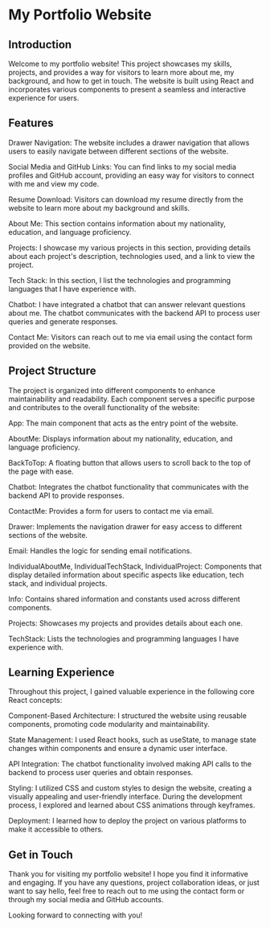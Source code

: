 # My Portfolio Website


## Introduction
Welcome to my portfolio website! This project showcases my skills, projects, and provides a way for visitors to learn more about me, my background, and how to get in touch. The website is built using React and incorporates various components to present a seamless and interactive experience for users.

## Features
Drawer Navigation: The website includes a drawer navigation that allows users to easily navigate between different sections of the website.

Social Media and GitHub Links: You can find links to my social media profiles and GitHub account, providing an easy way for visitors to connect with me and view my code.

Resume Download: Visitors can download my resume directly from the website to learn more about my background and skills.

About Me: This section contains information about my nationality, education, and language proficiency.

Projects: I showcase my various projects in this section, providing details about each project's description, technologies used, and a link to view the project.

Tech Stack: In this section, I list the technologies and programming languages that I have experience with.

Chatbot: I have integrated a chatbot that can answer relevant questions about me. The chatbot communicates with the backend API to process user queries and generate responses.

Contact Me: Visitors can reach out to me via email using the contact form provided on the website.

## Project Structure
The project is organized into different components to enhance maintainability and readability. Each component serves a specific purpose and contributes to the overall functionality of the website:

App: The main component that acts as the entry point of the website.

AboutMe: Displays information about my nationality, education, and language proficiency.

BackToTop: A floating button that allows users to scroll back to the top of the page with ease.

Chatbot: Integrates the chatbot functionality that communicates with the backend API to provide responses.

ContactMe: Provides a form for users to contact me via email.

Drawer: Implements the navigation drawer for easy access to different sections of the website.

Email: Handles the logic for sending email notifications.

IndividualAboutMe, IndividualTechStack, IndividualProject: Components that display detailed information about specific aspects like education, tech stack, and individual projects.

Info: Contains shared information and constants used across different components.

Projects: Showcases my projects and provides details about each one.

TechStack: Lists the technologies and programming languages I have experience with.

## Learning Experience
Throughout this project, I gained valuable experience in the following core React concepts:

Component-Based Architecture: I structured the website using reusable components, promoting code modularity and maintainability.

State Management: I used React hooks, such as useState, to manage state changes within components and ensure a dynamic user interface.

API Integration: The chatbot functionality involved making API calls to the backend to process user queries and obtain responses.

Styling: I utilized CSS and custom styles to design the website, creating a visually appealing and user-friendly interface. During the development process, I explored and learned about CSS animations through keyframes. 

Deployment: I learned how to deploy the project on various platforms to make it accessible to others.

## Get in Touch
Thank you for visiting my portfolio website! I hope you find it informative and engaging. If you have any questions, project collaboration ideas, or just want to say hello, feel free to reach out to me using the contact form or through my social media and GitHub accounts.

Looking forward to connecting with you!
